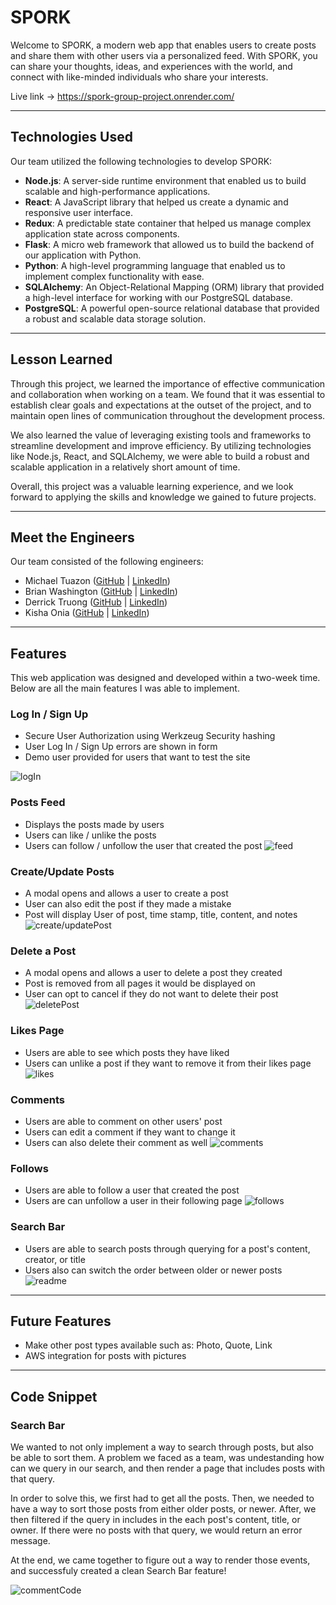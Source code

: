 # SPORK

Welcome to SPORK, a modern web app that enables users to create posts and share them with other users via a personalized feed. With SPORK, you can share your thoughts, ideas, and experiences with the world, and connect with like-minded individuals who share your interests.

Live link -> https://spork-group-project.onrender.com/
<hr>

## Technologies Used

Our team utilized the following technologies to develop SPORK:

- **Node.js**: A server-side runtime environment that enabled us to build scalable and high-performance applications.
- **React**: A JavaScript library that helped us create a dynamic and responsive user interface.
- **Redux**: A predictable state container that helped us manage complex application state across components.
- **Flask**: A micro web framework that allowed us to build the backend of our application with Python.
- **Python**: A high-level programming language that enabled us to implement complex functionality with ease.
- **SQLAlchemy**: An Object-Relational Mapping (ORM) library that provided a high-level interface for working with our PostgreSQL database.
- **PostgreSQL**: A powerful open-source relational database that provided a robust and scalable data storage solution.

<hr>

## Lesson Learned

Through this project, we learned the importance of effective communication and collaboration when working on a team. We found that it was essential to establish clear goals and expectations at the outset of the project, and to maintain open lines of communication throughout the development process.

We also learned the value of leveraging existing tools and frameworks to streamline development and improve efficiency. By utilizing technologies like Node.js, React, and SQLAlchemy, we were able to build a robust and scalable application in a relatively short amount of time.

Overall, this project was a valuable learning experience, and we look forward to applying the skills and knowledge we gained to future projects.

<hr>

## Meet the Engineers

Our team consisted of the following engineers:

- Michael Tuazon ([GitHub](https://github.com/Miketuazon) | [LinkedIn](https://www.linkedin.com/in/miketuazon/))
- Brian Washington ([GitHub](https://github.com/zipzopboppitybop) | [LinkedIn](https://www.linkedin.com/in/brian-washington-668129244/))
- Derrick Truong ([GitHub](https://github.com/Derrick-Truong) | [LinkedIn](https://www.linkedin.com/in/derrick-truong-1a092121a/))
- Kisha Onia ([GitHub](https://github.com/kishaonia) | [LinkedIn](https://www.linkedin.com/in/kisha-rose-onia-63bb35182/))

<hr>

## Features
This web application was designed and developed within a two-week time.  Below are all the main features I was able to implement.

### **Log In / Sign Up**
- Secure User Authorization using Werkzeug Security hashing
- User Log In / Sign Up errors are shown in form
- Demo user provided for users that want to test the site

![logIn](./spork_ReadMeGifs/Spork_logInSignUp.gif)

### **Posts Feed**
- Displays the posts made by users
- Users can like / unlike the posts
- Users can follow / unfollow the user that created the post
![feed](./spork_ReadMeGifs/Spork_feed.gif)

### **Create/Update Posts**
- A modal opens and allows a user to create a post
- User can also edit the post if they made a mistake
- Post will display User of post, time stamp, title, content, and notes
![create/updatePost](./spork_ReadMeGifs/Spork_createUpdatePost.gif)

### **Delete a Post**
- A modal opens and allows a user to delete a post they created
- Post is removed from all pages it would be displayed on
- User can opt to cancel if they do not want to delete their post
![deletePost](./spork_ReadMeGifs/Spork_deletePost.gif)

### **Likes Page**
- Users are able to see which posts they have liked
- Users can unlike a post if they want to remove it from their likes page
![likes](./spork_ReadMeGifs/Spork_likesPage.gif)

### **Comments**
- Users are able to comment on other users' post
- Users can edit a comment if they want to change it
- Users can also delete their comment as well
![comments](./spork_ReadMeGifs/Spork_createUpdateDeleteComment.gif)

### **Follows**
- Users are able to follow a user that created the post
- Users are can unfollow a user in their following page
![follows](./spork_ReadMeGifs/Spork_following.gif)

### **Search Bar**
- Users are able to search posts through querying for a post's content, creator, or title
- Users also can switch the order between older or newer posts
![readme](./spork_ReadMeGifs/Spork_searchBar.gif)

<hr>

## **Future Features**
- Make other post types available such as: Photo, Quote, Link
- AWS integration for posts with pictures

<hr>

## Code Snippet
### **Search Bar**
We wanted to not only implement a way to search through posts, but also be able to sort them. A problem we faced as a team, was undestanding how can we query in our search, and then render a page that includes posts with that query.

In order to solve this, we first had to get all the posts. Then, we needed to have a way to sort those posts from either older posts, or newer. After, we then filtered if the query in includes in the each post's content, title, or owner. If there were no posts with that query, we would return an error message.

At the end, we came together to figure out a way to render those events, and successfuly created a clean Search Bar feature!

![commentCode](./spork_ReadMeGifs/Spork_commentCode.png)
